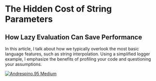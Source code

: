 # The Hidden Cost of String Parameters
## How Lazy Evaluation Can Save Performance

In this article, I talk about how we typically overlook the most basic language features, such as string interpolation.
Using a simplified logger example, I emphasize the benefits of profiling your code and questioning your assumptions.

[![Andrespino.95 Medium](https://github-readme-medium.vercel.app/?username=andrespino.95)](https://medium.com/@andrespino.95/the-hidden-cost-of-string-parameters-e47519e618ed)
